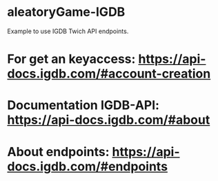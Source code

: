 # aleatoryGame-IGDB
 Example to use IGDB Twich API endpoints. 
 
# For get an keyaccess: https://api-docs.igdb.com/#account-creation
# Documentation IGDB-API: https://api-docs.igdb.com/#about
# About endpoints: https://api-docs.igdb.com/#endpoints
